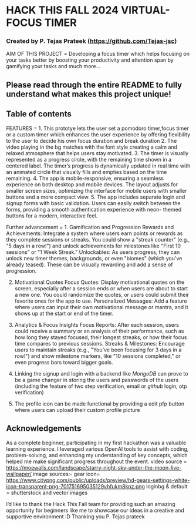 # HACK THIS FALL 2024 VIRTUAL- FOCUS TIMER
### Created by P. Tejas Prateek (https://github.com/Tejas-jsc)

AIM OF THIS PROJECT = Developing a focus timer which helps focusing on your tasks better by boosting your productivity and attention span by gamifying your tasks and much more... 
## Please read through the entire README to fully understand what makes this project unique!

## Table of contents
 FEATURES = 1. This prototye lets the user set a pomodoro timer,focus timer or a custom timer which enhances the user experience by offering flexibility to the user to decide his own focus duration and break duration
2. The video playing in the bg matches with the font style creating a calm and relaxed atmosphere that helps users stay motivated.
3. The timer is visually represented as a progress circle, with the remaining time shown in a centered label. The timer’s progress is dynamically updated in real 
    time with an animated circle that visually fills and empties based on the time remaining.
4. The app is mobile-responsive, ensuring a seamless experience on both desktop and mobile devices. The layout adjusts for smaller screen sizes, optimizing the interface for 
    mobile users with smaller buttons and a more compact view.
5. The app includes separate login and signup forms with basic validation. Users can easily switch between the forms, providing a smooth authentication experience with neon- 
    themed buttons for a modern, interactive feel.


Further advancement = 1. Gamification and Progression
Rewards and Achievements: Integrate a system where users earn points or rewards as they complete sessions or streaks. You could show a "streak counter" (e.g., "5 days in a row!") and unlock achievements for milestones like "First 10 sessions" or "1 Week Streak."
Unlockables: As users progress, they can unlock new timer themes, backgrounds, or even "biomes" (which you've already teased). These can be visually rewarding and add a sense of progression.

2. Motivational Quotes
Focus Quotes: Display motivational quotes on the screen, especially after a session ends or when users are about to start a new one. You could randomize the quotes, or users could submit their favorite ones for the app to use.
Personalized Messages: Add a feature where users can input their own motivational message or mantra, and it shows up at the start or end of the timer.

3. Analytics & Focus Insights
Focus Reports: After each session, users could receive a summary or an analysis of their performance, such as how long they stayed focused, their longest streaks, or how their focus time compares to previous sessions.
Streaks & Milestones: Encourage users to maintain streaks (e.g., "You’ve been focusing for 3 days in a row!") and show milestone markers, like "10 sessions completed," or even progress bars toward bigger goals.

4. Linking the signup and login with a backend like *MongoDB* can prove to be a game changer in storing the users and passwords of the users (including the feature of two step verification, email or *github* login, otp verification)
5. The profile icon can be made functional by providing a edit pfp button where users can upload their custom profile picture 

## Acknowledgements
As a complete beginner, participating in my first hackathon was a valuable learning experience. I leveraged various OpenAI tools to assist with coding, problem-solving, and enhancing my understanding of key concepts, which helped me make significant progress throughout the event.
video source = https://moewalls.com/landscape/starry-night-sky-under-the-moon-live-wallpaper/
image sources:- 
gear icon= https://www.citypng.com/public/uploads/preview/hd-gears-settings-white-icon-transparent-png-701751695035129vhfukm8kpz.png
loginbg & default = shutterstock and vector images

I’d like to thank the Hack This Fall team for providing such an amazing opportunity for beginners like me to showcase our ideas in a creative and supportive environment :D
Thanking you
P. Tejas prateek 
